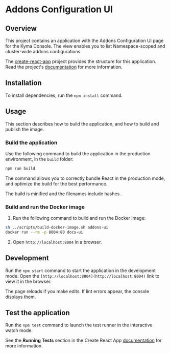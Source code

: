 # Addons Configuration UI

## Overview

This project contains an application with the Addons Configuration UI page for the Kyma Console. The view enables you to list Namespace-scoped and cluster-wide addons configurations.

The [create-react-app](https://create-react-app.dev/) project provides the structure for this application. Read the project's [documentation](https://create-react-app.dev/docs/available-scripts) for more information.

## Installation

To install dependencies, run the `npm install` command.

## Usage

This section describes how to build the application, and how to build and publish the image.

### Build the application

Use the following command to build the application in the production environment, in the `build` folder:

```bash
npm run build
```

The command allows you to correctly bundle React in the production mode, and optimize the build for the best performance.

The build is minified and the filenames include hashes.

### Build and run the Docker image

1. Run the following command to build and run the Docker image:

``` bash
sh ../scripts/build-docker-image.sh addons-ui
docker run --rm -p 8004:80 docs-ui
```

2. Open `http://localhost:8004` in a browser.

## Development

Run the `npm start` command to start the application in the development mode.
Open the `[http://localhost:8004](http://localhost:8004)` link to view it in the browser.

The page reloads if you make edits.
If lint errors appear, the console displays them.

## Test the application

Run the `npm test` command to launch the test runner in the interactive watch mode.

See the **Running Tests** section in the Create React App [documentation](https://create-react-app.dev/docs/running-tests) for more information.
